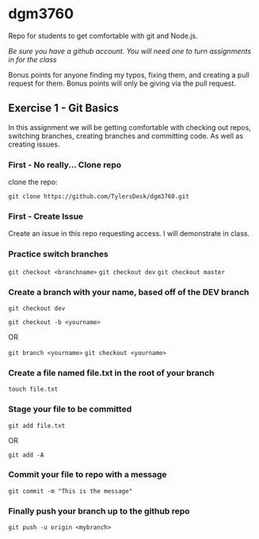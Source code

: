 # dgm3760 
Repo for students to get comfortable with git and Node.js.

*Be sure you have a github account. You will need one to turn assignments in for the class*

Bonus points for anyone finding my typos, fixing them, and creating a pull request for them. Bonus points will only be giving via the pull request.

## Exercise 1 - Git Basics

In this assignment we will be getting comfortable with checking out repos, switching branches, creating branches and committing code. As well as creating issues.

### First - No really... Clone repo

clone the repo:

`git clone https://github.com/TylersDesk/dgm3760.git`

### First - Create Issue

Create an issue in this repo requesting access. I will demonstrate in class.

### Practice switch branches

`git checkout <branchname>`
`git checkout dev`
`git checkout master`

### Create a branch with your name, based off of the DEV branch

`git checkout dev`

`git checkout -b <yourname>`

OR

`git branch <yourname>`
`git checkout <yourname>`

### Create a file named file.txt in the root of your branch

`touch file.txt`

### Stage your file to be committed

`git add file.txt`

OR

`git add -A`

### Commit your file to repo with a message

`git commit -m "This is the message"`

### Finally push your branch up to the github repo

`git push -u origin <mybranch>`





